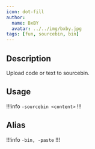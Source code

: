 ```yaml
---
icon: dot-fill
author:
  name: BxBY
  avatar: ../../img/bxby.jpg
tags: [fun, sourcebin, bin]
---
```


## Description
Upload code or text to sourcebin.

## Usage
!!!info
`-sourcebin <content>`
!!!

## Alias
!!!info
`-bin, -paste`
!!!